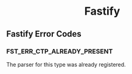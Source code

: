 <h1 align="center">Fastify</h1>

<a id="nodejs-error-codes"></a>
## Fastify Error Codes

<a id="FST_ERR_CTP_ALREADY_PRESENT"></a>
### FST_ERR_CTP_ALREADY_PRESENT

The parser for this type was already registered.
